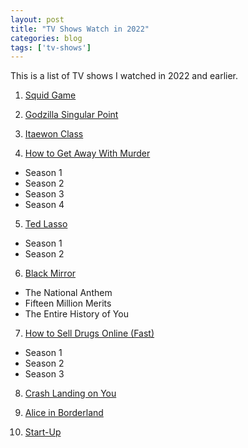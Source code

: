 ```yaml
---
layout: post
title: "TV Shows Watch in 2022"
categories: blog
tags: ['tv-shows']
---
```


This is a list of TV shows I watched in 2022 and earlier.

1. [Squid Game](https://www.netflix.com/title/81040344)

2. [Godzilla Singular Point](https://www.netflix.com/title/81040344)

3. [Itaewon Class](https://www.netflix.com/title/81040344)

4. [How to Get Away With Murder](https://www.netflix.com/title/81040344)
  - Season 1
  - Season 2
  - Season 3
  - Season 4

5. [Ted Lasso](https://tv.apple.com/us/show/ted-lasso/umc.cmc.vtoh0mn0xn7t3c643xqonfzy)
  - Season 1
  - Season 2

6. [Black Mirror](https://www.netflix.com/title/70264888)
  - The National Anthem
  - Fifteen Million Merits
  - The Entire History of You

7. [How to Sell Drugs Online (Fast)](https://www.netflix.com/title/80218448)
  - Season 1
  - Season 2
  - Season 3

8. [Crash Landing on You](https://www.netflix.com/title/81159258)

9. [Alice in Borderland](https://www.netflix.com/title/80200575)

10. [Start-Up](https://www.netflix.com/title/81290293)